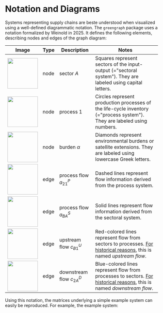 # Notation and Diagrams

Systems representing supply chains are beste understood when visualized using a well-defined diagrammatic notation. The `greengraph` package uses a notation formalized by Weinold in 2025. It defines the following elements, describing nodes and edges of the graph diagram:

| Image            | Type | Description       | Notes           |
|------------------|-------|------------|-----------------|
| <img src="../../_media/legend/sector.svg" width="100"> | node | sector $A$ | Squares represent sectors of the input-output (="sectoral system"). They are labeled using capital letters. |
| <img src="../../_media/legend/process.svg" width="100"> | node | process $1$ | Circles represent production processes of the life-cycle inventory (="process system"). They are labeled using numbers. |
| <img src="../../_media/legend/burden.svg" width="100"> | node | burden $\alpha$ | Diamonds represent environmental burdens or satellite extensions. They are labeled using lowercase Greek letters. |
| <img src="../../_media/legend/flow_process.svg" width="100"> | edge | process flow $a^P_{21}$ | Dashed lines represent flow information derived from the process system. |
| <img src="../../_media/legend/flow_sector.svg" width="100"> | edge | process flow $a^S_{BA}$ | Solid lines represent flow information derived from the sectoral system. |
| <img src="../../_media/legend/flow_upstream.svg" width="100"> | edge | upstream flow $c^U_{B1}$ | Red-colored lines represent flow from sectors to processes. [For historical reasons](https://doi.org/10.1016/j.ecolecon.2003.10.013), this is named _upstream flow_. |
| <img src="../../_media/legend/flow_downstream.svg" width="100"> | edge | downstream flow $c^D_{2A}$ | Blue-colored lines represent flow from  processes to sectors. [For historical reasons](https://doi.org/10.1016/j.ecolecon.2003.10.013), this is named _downstream flow_. |

Using this notation, the matrices underlying a simple example system can easily be reproduced. For example, the example system: